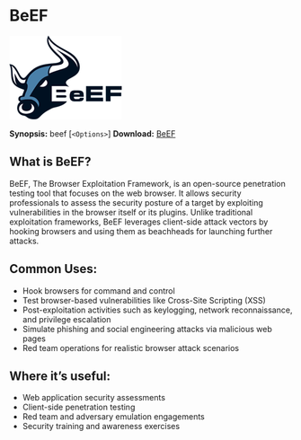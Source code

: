 # BeEF

![BeEF Logo](../../../13-Personal/Images/logo.png)

**Synopsis:** beef [```<Options>```]
**Download:** [BeEF](https://github.com/beefproject/beef)

## What is BeEF?

BeEF, The Browser Exploitation Framework, is an open-source penetration testing tool that focuses on the web browser. It allows security professionals to assess the security posture of a target by exploiting vulnerabilities in the browser itself or its plugins. Unlike traditional exploitation frameworks, BeEF leverages client-side attack vectors by hooking browsers and using them as beachheads for launching further attacks.

## Common Uses: 
- Hook browsers for command and control
- Test browser-based vulnerabilities like Cross-Site Scripting (XSS)
- Post-exploitation activities such as keylogging, network reconnaissance, and privilege escalation
- Simulate phishing and social engineering attacks via malicious web pages
- Red team operations for realistic browser attack scenarios

## Where it’s useful:
- Web application security assessments
- Client-side penetration testing
- Red team and adversary emulation engagements
- Security training and awareness exercises